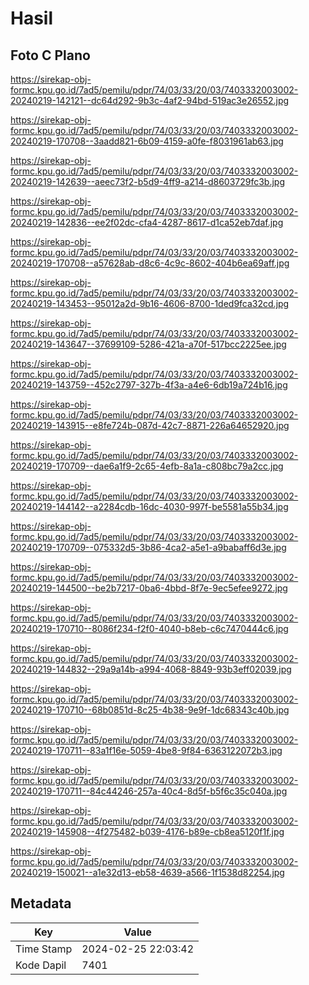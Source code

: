 # Hasil

## Foto C Plano

https://sirekap-obj-formc.kpu.go.id/7ad5/pemilu/pdpr/74/03/33/20/03/7403332003002-20240219-142121--dc64d292-9b3c-4af2-94bd-519ac3e26552.jpg

https://sirekap-obj-formc.kpu.go.id/7ad5/pemilu/pdpr/74/03/33/20/03/7403332003002-20240219-170708--3aadd821-6b09-4159-a0fe-f8031961ab63.jpg

https://sirekap-obj-formc.kpu.go.id/7ad5/pemilu/pdpr/74/03/33/20/03/7403332003002-20240219-142639--aeec73f2-b5d9-4ff9-a214-d8603729fc3b.jpg

https://sirekap-obj-formc.kpu.go.id/7ad5/pemilu/pdpr/74/03/33/20/03/7403332003002-20240219-142836--ee2f02dc-cfa4-4287-8617-d1ca52eb7daf.jpg

https://sirekap-obj-formc.kpu.go.id/7ad5/pemilu/pdpr/74/03/33/20/03/7403332003002-20240219-170708--a57628ab-d8c6-4c9c-8602-404b6ea69aff.jpg

https://sirekap-obj-formc.kpu.go.id/7ad5/pemilu/pdpr/74/03/33/20/03/7403332003002-20240219-143453--95012a2d-9b16-4606-8700-1ded9fca32cd.jpg

https://sirekap-obj-formc.kpu.go.id/7ad5/pemilu/pdpr/74/03/33/20/03/7403332003002-20240219-143647--37699109-5286-421a-a70f-517bcc2225ee.jpg

https://sirekap-obj-formc.kpu.go.id/7ad5/pemilu/pdpr/74/03/33/20/03/7403332003002-20240219-143759--452c2797-327b-4f3a-a4e6-6db19a724b16.jpg

https://sirekap-obj-formc.kpu.go.id/7ad5/pemilu/pdpr/74/03/33/20/03/7403332003002-20240219-143915--e8fe724b-087d-42c7-8871-226a64652920.jpg

https://sirekap-obj-formc.kpu.go.id/7ad5/pemilu/pdpr/74/03/33/20/03/7403332003002-20240219-170709--dae6a1f9-2c65-4efb-8a1a-c808bc79a2cc.jpg

https://sirekap-obj-formc.kpu.go.id/7ad5/pemilu/pdpr/74/03/33/20/03/7403332003002-20240219-144142--a2284cdb-16dc-4030-997f-be5581a55b34.jpg

https://sirekap-obj-formc.kpu.go.id/7ad5/pemilu/pdpr/74/03/33/20/03/7403332003002-20240219-170709--075332d5-3b86-4ca2-a5e1-a9babaff6d3e.jpg

https://sirekap-obj-formc.kpu.go.id/7ad5/pemilu/pdpr/74/03/33/20/03/7403332003002-20240219-144500--be2b7217-0ba6-4bbd-8f7e-9ec5efee9272.jpg

https://sirekap-obj-formc.kpu.go.id/7ad5/pemilu/pdpr/74/03/33/20/03/7403332003002-20240219-170710--8086f234-f2f0-4040-b8eb-c6c7470444c6.jpg

https://sirekap-obj-formc.kpu.go.id/7ad5/pemilu/pdpr/74/03/33/20/03/7403332003002-20240219-144832--29a9a14b-a994-4068-8849-93b3eff02039.jpg

https://sirekap-obj-formc.kpu.go.id/7ad5/pemilu/pdpr/74/03/33/20/03/7403332003002-20240219-170710--68b0851d-8c25-4b38-9e9f-1dc68343c40b.jpg

https://sirekap-obj-formc.kpu.go.id/7ad5/pemilu/pdpr/74/03/33/20/03/7403332003002-20240219-170711--83a1f16e-5059-4be8-9f84-6363122072b3.jpg

https://sirekap-obj-formc.kpu.go.id/7ad5/pemilu/pdpr/74/03/33/20/03/7403332003002-20240219-170711--84c44246-257a-40c4-8d5f-b5f6c35c040a.jpg

https://sirekap-obj-formc.kpu.go.id/7ad5/pemilu/pdpr/74/03/33/20/03/7403332003002-20240219-145908--4f275482-b039-4176-b89e-cb8ea5120f1f.jpg

https://sirekap-obj-formc.kpu.go.id/7ad5/pemilu/pdpr/74/03/33/20/03/7403332003002-20240219-150021--a1e32d13-eb58-4639-a566-1f1538d82254.jpg


## Metadata

| Key        | Value               |
| ---------- | ------------------- |
| Time Stamp | 2024-02-25 22:03:42 |
| Kode Dapil | 7401                |



